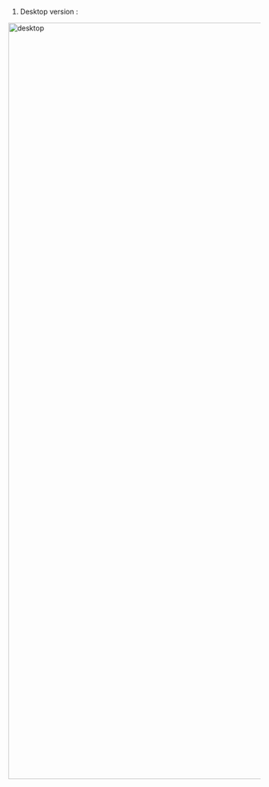 1) Desktop version : 
<img width="1510" alt="desktop" src="https://user-images.githubusercontent.com/99964138/226198682-7f440bbe-9ebe-4d44-b3c0-b7f28d816794.png">
